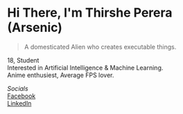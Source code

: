 # Hi There, I'm Thirshe Perera (Arsenic)<br>
> A domesticated Alien who creates executable things. <br>



18, Student <br>
Interested in Artificial Intelligence & Machine Learning.<br>
Anime enthusiest, Average FPS lover.<br>


*Socials* <br>
 [Facebook](https://web.facebook.com/thirshe.perera)<br>[LinkedIn](https://www.linkedin.com/in/thirshe-perera-109644276/?lipi=urn%3Ali%3Apage%3Aprofile_common_profile_index%3Bd5c976e4-ae37-497b-b3bd-851b508d983c)


